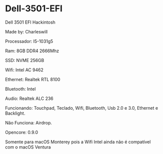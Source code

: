 # Dell-3501-EFI
Dell 3501 EFI Hackintosh



Made by: Charleswill



Processador: I5-1031g5



Ram: 8GB DDR4 2666Mhz



SSD: NVME 256GB



Wifi: Intel AC 9462



Ethernet: Realtek RTL 8100



Bluetooth: Intel



Audio: Realtek ALC 236



Funcionando: Touchpad, Teclado, Wifi, Bluetooth, Usb 2.0 e 3.0, Ethernet e Backlight.



Não Funciona: Airdrop.



Opencore: 0.9.0



Somente para macOS Monterey pois a Wifi Intel ainda não é compatível com o macOS Ventura
